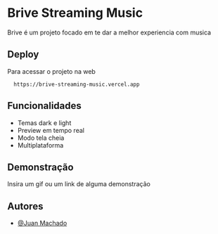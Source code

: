 
# Brive Streaming Music

Brive é um projeto focado em te dar a melhor experiencia com musica

## Deploy

Para acessar o projeto na web

```
  https://brive-streaming-music.vercel.app
```


## Funcionalidades

- Temas dark e light
- Preview em tempo real
- Modo tela cheia
- Multiplataforma


## Demonstração

Insira um gif ou um link de alguma demonstração


## Autores

- [@Juan Machado](https://www.github.com/Xuan002)

